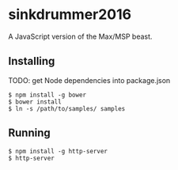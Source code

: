 sinkdrummer2016
===============

A JavaScript version of the Max/MSP beast.

Installing
----------

TODO: get Node dependencies into package.json

    $ npm install -g bower
    $ bower install
    $ ln -s /path/to/samples/ samples

Running
-------

    $ npm install -g http-server
    $ http-server
